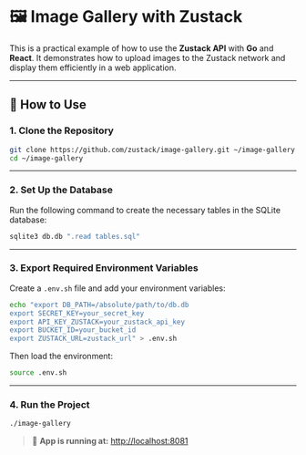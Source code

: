 # 🖼️ Image Gallery with Zustack

This is a practical example of how to use the **Zustack API** with **Go** 
and **React**.
It demonstrates how to upload images to the Zustack network and display 
them efficiently in a web application.

---

## 🚀 How to Use

### 1. Clone the Repository

```bash
git clone https://github.com/zustack/image-gallery.git ~/image-gallery
cd ~/image-gallery
```

---

### 2. Set Up the Database

Run the following command to create the necessary tables in the SQLite database:

```bash
sqlite3 db.db ".read tables.sql"
```

---

### 3. Export Required Environment Variables

Create a `.env.sh` file and add your environment variables:

```bash
echo "export DB_PATH=/absolute/path/to/db.db
export SECRET_KEY=your_secret_key
export API_KEY_ZUSTACK=your_zustack_api_key
export BUCKET_ID=your_bucket_id
export ZUSTACK_URL=zustack_url" > .env.sh
```

Then load the environment:

```bash
source .env.sh
```

---

### 4. Run the Project

```bash
./image-gallery
```

> 📍 **App is running at:** [http://localhost:8081](http://localhost:8081)
